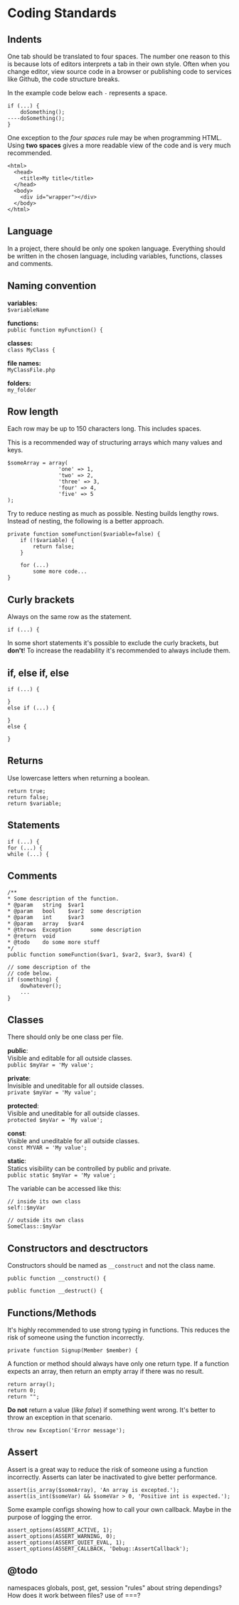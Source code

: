 # Coding Standards

## Indents
One tab should be translated to four spaces. The number one reason to this is because lots of editors interprets a tab in their own style. Often when you change editor, view source code in a browser or publishing code to services like Github, the code structure breaks.

In the example code below each `-` represents a space.
```
if (...) {
    doSomething();
----doSomething();
}
```

One exception to the _four spaces_ rule may be when programming HTML. Using __two spaces__ gives a more readable view of the code and is very much recommended.
```
<html>
  <head>
    <title>My title</title>
  </head>
  <body>
    <div id="wrapper"></div>
  </body>
</html>
```

## Language
In a project, there should be only one spoken language. Everything should be written in the chosen language, including variables, functions, classes and comments.

## Naming convention
__variables:__  
`$variableName`

__functions:__  
`public function myFunction() {`

__classes:__  
`class MyClass {`

__file names:__  
`MyClassFile.php`

__folders:__  
`my_folder`

## Row length
Each row may be up to 150 characters long. This includes spaces.

This is a recommended way of structuring arrays which many values and keys.
```
$someArray = array(
                'one' => 1,
                'two' => 2,
                'three' => 3,
                'four' => 4,
                'five' => 5
);
```

Try to reduce nesting as much as possible. Nesting builds lengthy rows. Instead of nesting, the following is a better approach.
```
private function someFunction($variable=false) {
    if (!$variable) {
        return false;
    }

    for (...)
        some more code...
}
```

## Curly brackets
Always on the same row as the statement.

`if (...) {`

In some short statements it's possible to exclude the curly brackets, but __don't__! To increase the readability it's recommended to always include them.

## if, else if, else
```
if (...) {
  
}
else if (...) {
  
}
else {
  
}
```

## Returns
Use lowercase letters when returning a boolean.

```
return true;
return false;
return $variable;
```

## Statements
```
if (...) {
for (...) {
while (...) {
```

## Comments

```
/**
* Some description of the function.
* @param   string  $var1
* @param   bool    $var2  some description
* @param   int     $var3
* @param   array   $var4
* @throws  Exception      some description
* @return  void
* @todo    do some more stuff
*/
public function someFunction($var1, $var2, $var3, $var4) {
```

```
// some description of the
// code below.
if (something) {
    dowhatever();
    ...
}
```

## Classes
There should only be one class per file.

__public__:  
Visible and editable for all outside classes.  
`public $myVar = 'My value';`

__private__:  
Invisible and uneditable for all outside classes.  
`private $myVar = 'My value';`

__protected__:  
Visible and uneditable for all outside classes.  
`protected $myVar = 'My value';`

__const__:  
Visible and uneditable for all outside classes.  
`const MYVAR = 'My value';`

__static__:  
Statics visibility can be controlled by public and private.  
`public static $myVar = 'My value';`

The variable can be accessed like this:  
```
// inside its own class
self::$myVar

// outside its own class
SomeClass::$myVar
```

## Constructors and desctructors
Constructors should be named as `__construct` and not the class name.

```
public function __construct() {
    
public function __destruct() {
```

## Functions/Methods
It's highly recommended to use strong typing in functions. This reduces the risk of someone using the function incorrectly.
```
private function Signup(Member $member) {
```

A function or method should always have only one return type. If a function expects an array, then return an empty array if there was no result.
```
return array();
return 0;
return "";
```

__Do not__ return a value (_like false_) if something went wrong. It's better to throw an exception in that scenario.
```
throw new Exception('Error message');
```

## Assert
Assert is a great way to reduce the risk of someone using a function incorrectly. Asserts can later be inactivated to give better performance.

```
assert(is_array($someArray), 'An array is excepted.');
assert(is_int($someVar) && $someVar > 0, 'Positive int is expected.');
```

Some example configs showing how to call your own callback. Maybe in the purpose of logging the error.
```
assert_options(ASSERT_ACTIVE, 1);
assert_options(ASSERT_WARNING, 0);
assert_options(ASSERT_QUIET_EVAL, 1);
assert_options(ASSERT_CALLBACK, 'Debug::AssertCallback');
```

## @todo
namespaces
globals, post, get, session
"rules" about string dependings? How does it work between files?
use of ===?
